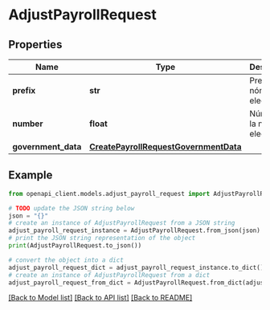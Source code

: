 # AdjustPayrollRequest


## Properties

Name | Type | Description | Notes
------------ | ------------- | ------------- | -------------
**prefix** | **str** | Prefijo de la nómina electrónica | 
**number** | **float** | Número de la nómina electrónica | 
**government_data** | [**CreatePayrollRequestGovernmentData**](CreatePayrollRequestGovernmentData.md) |  | 

## Example

```python
from openapi_client.models.adjust_payroll_request import AdjustPayrollRequest

# TODO update the JSON string below
json = "{}"
# create an instance of AdjustPayrollRequest from a JSON string
adjust_payroll_request_instance = AdjustPayrollRequest.from_json(json)
# print the JSON string representation of the object
print(AdjustPayrollRequest.to_json())

# convert the object into a dict
adjust_payroll_request_dict = adjust_payroll_request_instance.to_dict()
# create an instance of AdjustPayrollRequest from a dict
adjust_payroll_request_from_dict = AdjustPayrollRequest.from_dict(adjust_payroll_request_dict)
```
[[Back to Model list]](../README.md#documentation-for-models) [[Back to API list]](../README.md#documentation-for-api-endpoints) [[Back to README]](../README.md)


